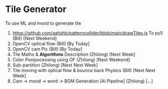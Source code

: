 # Tile Generator
To use ML and mood to generate tile


1. https://github.com/aatishb/patterncollider/blob/main/drawTiles.js To py5 (Bill) [Next Weekend]
2. OpenCV optical flow (Bill) [By Today]
3. OpenCV cam Pic (Bill) [By Today]
4. Tile Maths & **Algorithms** Description (Zhilong) [Next Week]
5. Color Postpocessing using OF (Zhilong) [Next Weekend]
6. Sub-partition (Zhilong) [Next Next Week]
7. Tile moving with optical flow & bounce back Physics (Bill) [Next Next Week]
8. Cam -> mood -> word -> BGM Generation [AI Pipeline] (Zhilong) [...]